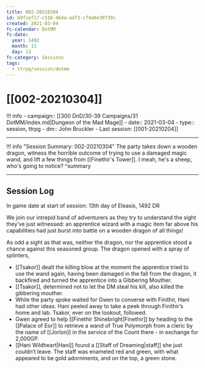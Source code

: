```yaml
---
title: 002-20210304
id: b9fcef17-c516-464a-adf3-cf4e0e30739c
created: 2021-03-04
fc-calendar: DotMM
fc-date:
  year: 1492
  month: 11
  day: 13
fc-category: Sessions
tags:
  - ttrpg/session/dotmm
---
```


# [[002-20210304]]

!!! info
    - campaign:: [[300 DnD/30-39 Campaigns/31 DotMM/index.md|Dungeon of the Mad Mage]]
    - date:: 2021-03-04
    - type:: session, ttrpg
    - dm:: John Bruckler
    - Last session: [[001-20210204]]


---
!!! info "Session Summary: 002-20210304"
    The party takes down a wooden dragon, witness the horrible outcome of trying to use a damaged magic wand, and lift a few things from [[Finethir's Tower]]. I meah, he's a sheep, who's going to notice?
    ^summary

---

## Session Log

In game date at start of session: 13th day of Eleasis, 1492 DR

We join our intrepid band of adventurers as they try to understand the sight they’ve just witnessed: an apprentice wizard with a magic item far above his capabilities had just burst into battle on a wooden dragon of all things!

As odd a sight as that was, neither the dragon, nor the apprentice stood a chance against this seasoned group. The dragon opened with a spray of splinters,

- [[Tsakor]] dealt the killing blow at the moment the apprentice tried to use the wand again, having been damaged in the fall from the dragon, it backfired and turned the apprentice into a Gibbering Mouther.
- [[Tsakor]], determined not to let the DM steal his kill, also killed the gibbering mouther.
- While the party spoke waited for Gwen to converse with Finithir, Hani had other ideas. Hani peeled away to take a peek through Finithir’s home and lab. Tsakor, ever on the lookout, followed.
- Gwen agreed to help [[Finethir Shinebright|Finethir]] by heading to the [[Palace of Eor]] to retrieve a wand of True Polymorph from a cleric by the name of [[Jorlon]] in the service of the Count there - in exchange for 2,000GP.
- [[Hani Wildheart|Hani]] found a [[Staff of Dreaming|staff]] she just couldn’t leave. The staff was enameled red and green, with what appeared to be gold adornments, and on the top, a green stone.
